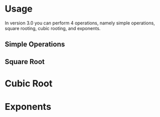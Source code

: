 # Usage

In version 3.0 you can perform 4 operations, namely simple operations, square rooting, cubic rooting, and exponents.

## Simple Operations



## Square Root



# Cubic Root



# Exponents
